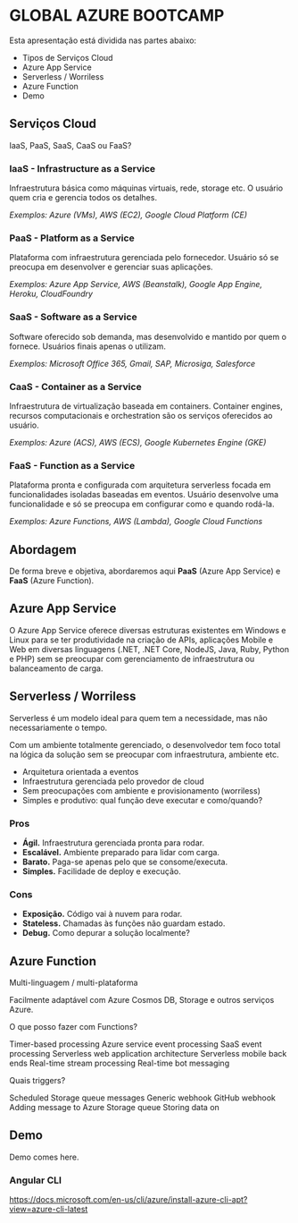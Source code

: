 
# GLOBAL AZURE BOOTCAMP

Esta apresentação está dividida nas partes abaixo:

- Tipos de Serviços Cloud
- Azure App Service
- Serverless / Worriless
- Azure Function
- Demo

## Serviços Cloud

IaaS, PaaS, SaaS, CaaS ou FaaS?

### **IaaS** - Infrastructure as a Service

Infraestrutura básica como máquinas virtuais, rede, storage etc.
O usuário quem cria e gerencia todos os detalhes.

_Exemplos: Azure (VMs), AWS (EC2), Google Cloud Platform (CE)_

### **PaaS** - Platform as a Service

Plataforma com infraestrutura gerenciada pelo fornecedor.
Usuário só se preocupa em desenvolver e gerenciar suas aplicações.

_Exemplos: Azure App Service, AWS (Beanstalk), Google App Engine, Heroku, CloudFoundry_

### **SaaS** - Software as a Service

Software oferecido sob demanda, mas desenvolvido e mantido por quem o fornece.
Usuários finais apenas o utilizam.

_Exemplos: Microsoft Office 365, Gmail, SAP, Microsiga, Salesforce_

### **CaaS** - Container as a Service

Infraestrutura de virtualização baseada em containers.
Container engines, recursos computacionais e orchestration são os serviços oferecidos ao usuário.

_Exemplos: Azure (ACS), AWS (ECS), Google Kubernetes Engine (GKE)_

### **FaaS** - Function as a Service

Plataforma pronta e configurada com arquitetura serverless focada em funcionalidades isoladas baseadas em eventos.
Usuário desenvolve uma funcionalidade e só se preocupa em configurar como e quando rodá-la.

_Exemplos: Azure Functions, AWS (Lambda), Google Cloud Functions_

## Abordagem

De forma breve e objetiva, abordaremos aqui **PaaS** (Azure App Service) e **FaaS** (Azure Function).

## Azure App Service

O Azure App Service oferece diversas estruturas existentes em Windows e Linux para se ter produtividade na criação de APIs, aplicações Mobile e Web em diversas linguagens (.NET, .NET Core, NodeJS, Java, Ruby, Python e PHP) sem se preocupar com gerenciamento de infraestrutura ou balanceamento de carga.

## Serverless / Worriless

Serverless é um modelo ideal para quem tem a necessidade, mas não necessariamente o tempo.

Com um ambiente totalmente gerenciado, o desenvolvedor tem foco total na lógica da solução sem se preocupar com infraestrutura, ambiente etc.

- Arquitetura orientada a eventos
- Infraestrutura gerenciada pelo provedor de cloud
- Sem preocupações com ambiente e provisionamento (worriless)
- Simples e produtivo: qual função deve executar e como/quando?

### Pros

- **Ágil.** Infraestrutura gerenciada pronta para rodar.
- **Escalável.** Ambiente preparado para lidar com carga.
- **Barato.** Paga-se apenas pelo que se consome/executa.
- **Simples.** Facilidade de deploy e execução.

### Cons

- **Exposição.** Código vai à nuvem para rodar.
- **Stateless.** Chamadas às funções não guardam estado.
- **Debug.** Como depurar a solução localmente?

## Azure Function

Multi-linguagem / multi-plataforma

Facilmente adaptável com Azure Cosmos DB, Storage e outros serviços Azure.

O que posso fazer com Functions?

Timer-based processing
Azure service event processing
SaaS event processing
Serverless web application architecture
Serverless mobile back ends
Real-time stream processing
Real-time bot messaging

Quais triggers?

Scheduled
Storage queue messages
Generic webhook
GitHub webhook
Adding message to Azure Storage queue
Storing data on

## Demo

Demo comes here.

### Angular CLI

https://docs.microsoft.com/en-us/cli/azure/install-azure-cli-apt?view=azure-cli-latest